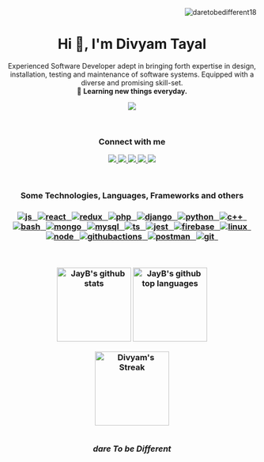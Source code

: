<p align="right"> <img src="https://komarev.com/ghpvc/?username=daretobedifferent18" alt="daretobedifferent18" /> </p>
<h1 align="center">Hi 👋, I'm Divyam Tayal</h1>
<!-- <h3 align="center">A passionate frontend developer from India</h3> -->
<p align="center">
Experienced Software Developer adept in bringing forth expertise in design, installation, testing and maintenance of software systems. Equipped with a diverse and promising skill-set. <br>🚩 <b>Learning new things everyday.</b>
</p>
<p align="center">
  <img src="https://magiccopy.xyz/assets/images/hadder.gif" />
</p>
<br>

<h3 align="center">Connect with me</h3>

<p align="center">
   <a href="https://instagram.com/daretobedifferent18">
		<img src="https://img.shields.io/badge/Linkedin-2088FF?&style=for-the-badge&logo=linkedin&logoColor=white" />
	</a>
	<a href="https://gist.github.com/daretobedifferent18">
		<img src="https://img.shields.io/badge/-Gists-000?style=for-the-badge&logo=Github&logoColor=white" />
	</a>
	<a href="mailto:daretobedifferent10920@gmail.com">
		<img src="https://img.shields.io/badge/Gmail-FE7A16?&style=for-the-badge&logo=gmail&logoColor=white" />
	</a>
	<a href="https://instagram.com/daretobedifferent18">
		<img src="https://img.shields.io/badge/instagram-e60058?&style=for-the-badge&logo=instagram&logoColor=white" />
	</a>
  	<a href="https://twitter.com/divyamtayal18">
		<img src="https://img.shields.io/badge/Twitter-00cbe6?style=for-the-badge&logo=twitter&logoColor=white" />
	</a>
</p>
<br>
<h3 align="center">Some Technologies, Languages, Frameworks and others<h3/>
  
<p align="center">
	<a href="https://www.javascript.com/">
	   <img src="https://img.shields.io/badge/JavaScript-F7DF1E?style=for-the-badge&logo=javascript&logoColor=black" alt="js" />&nbsp;&nbsp;
	</a>
	<a href="https://reactjs.org/">
	   <img src="https://img.shields.io/badge/React-a5f2f1?style=for-the-badge&logo=react&logoColor=black" alt="react" />&nbsp;&nbsp;
	</a>
	<a href="https://redux.js.org/">
	   <img src="https://img.shields.io/badge/Redux-0b0957?style=for-the-badge&logo=redux&logoColor=white" alt="redux" />&nbsp;&nbsp;
	</a>
	<a href="https://www.php.net/">
	   <img src="https://img.shields.io/badge/PHP-5d59cf?style=for-the-badge&logo=php&logoColor=white" alt="php" />&nbsp;&nbsp;
	</a>
	<a href="https://www.djangoproject.com/">
	   <img src="https://img.shields.io/badge/django-067a29?&style=for-the-badge&logo=django&logoColor=white" alt="django" />&nbsp;&nbsp;
	</a>
	<a href="https://www.python.org/">
	   <img src="https://img.shields.io/badge/Python-008094?&style=for-the-badge&logo=python&logoColor=white" alt="python" />&nbsp;&nbsp;
	</a>
	<a href="https://en.wikipedia.org/wiki/C%2B%2B">
	   <img src="https://img.shields.io/badge/C++-a31d8f?&style=for-the-badge&logo=cplusplus&logoColor=white" alt="c++" />&nbsp;&nbsp;
	</a>
	<a href="https://www.shellscript.sh/">
	   <img src="https://img.shields.io/badge/shell_script%20-%23121011.svg?&style=for-the-badge&logo=gnu-bash&logoColor=white" alt="bash" />&nbsp;&nbsp;
	</a>
	<a href="https://www.mongodb.com/">
	   <img src="https://img.shields.io/badge/MongoDB-%234ea94b.svg?&style=for-the-badge&logo=mongodb&logoColor=white" alt="mongo" />&nbsp;&nbsp;
	</a>
	<a href="https://www.mysql.com/">
	   <img src="https://img.shields.io/badge/MySQL-00000F?style=for-the-badge&logo=mysql&logoColor=white" alt="mysql" />&nbsp;&nbsp;
	</a>
	<a href="https://www.typescriptlang.org/">
	   <img src="https://img.shields.io/badge/Typescript-00000F?style=for-the-badge&logo=typescript&logoColor=white" alt="ts" />&nbsp;&nbsp;
	</a>
	<a href="https://jestjs.io/">
	   <img src="https://img.shields.io/badge/Jest-ff8800?style=for-the-badge&logo=jest&logoColor=white" alt="jest" />&nbsp;&nbsp;
	</a>
	<a href="https://firebase.google.com/">
	   <img src="https://img.shields.io/badge/Firebase-ffca28?style=for-the-badge&logo=firebase&logoColor=black" alt="firebase" />&nbsp;&nbsp;
	</a>
	<a href="https://www.linux.org/">
	   <img src="https://img.shields.io/badge/Linux-FCC624?style=for-the-badge&logo=linux&logoColor=black" alt="linux" />&nbsp;&nbsp;
	</a>
	<a href="https://nodejs.org/">
	   <img src="https://img.shields.io/badge/Nodejs-197006?&style=for-the-badge&logo=node.js&logoColor=white" alt="node" />&nbsp;&nbsp;
	</a>
	<a href="https://github.com/features/actions">
	   <img src="https://img.shields.io/badge/github_actions-2088FF?style=for-the-badge&logo=github-actions&logoColor=white" alt="githubactions"/>&nbsp;&nbsp;
	</a>
	<a href="https://www.postman.com/">
	   <img src="https://img.shields.io/badge/postman-FF6C37?style=for-the-badge&logo=postman&logoColor=white" alt="postman" />&nbsp;&nbsp;
	</a>
	<a href="https://git-scm.com/">
	   <img src="https://img.shields.io/badge/git-F05032?style=for-the-badge&logo=git&logoColor=white" alt="git" />&nbsp;&nbsp;
	</a>
</p>

  <br>
<p align="center">
  <img height="150em" src="https://github-readme-stats.vercel.app/api?username=daretobedifferent18&show_icons=true&theme=merko&count_private=true" alt="JayB's github stats" />
  <img height="150em" src="https://github-readme-stats.vercel.app/api/top-langs/?username=daretobedifferent18&theme=merko&layout=compact" alt="JayB's github top languages" />
</p>
<p align="center">
    <img  height="150em" alt="Divyam's Streak" src="https://github-readme-streak-stats.herokuapp.com/?user=daretobedifferent18&theme=merko"/>
  <br>
  <br>
<!--   <p align="center"> If you can dream it, you can do it🔥 </p> -->
  <p align="center"><i><b>dare To be Different<b><i> </p>
</p>

